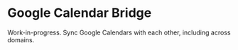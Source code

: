 # Google Calendar Bridge

Work-in-progress. Sync Google Calendars with each other, including across domains.